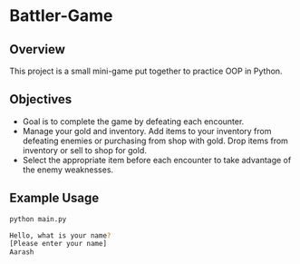 ﻿# Battler-Game

## Overview

 This project is a small mini-game put together to practice OOP in Python.

 ## Objectives

- Goal is to complete the game by defeating each encounter.
- Manage your gold and inventory. Add items to your inventory from defeating enemies or purchasing from shop with gold. Drop items from inventory or sell to shop for gold.
- Select the appropriate item before each encounter to take advantage of the enemy weaknesses.

## Example Usage

```bash
python main.py

Hello, what is your name?
[Please enter your name] 
Aarash
```
